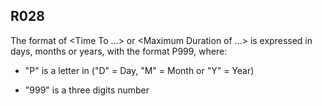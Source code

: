 ## R028
The format of &lt;Time To ...&gt; or &lt;Maximum Duration of ...&gt; is expressed in days, months or years, with the format P999, where:


- "P" is a letter in ("D" = Day, "M" = Month or "Y" = Year)


- "999" is a three digits number
